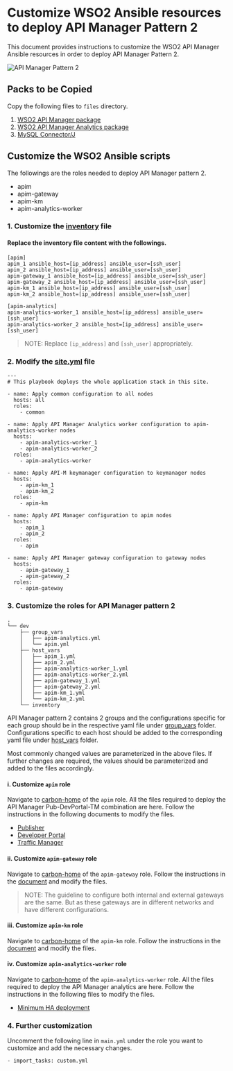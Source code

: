 # Customize WSO2 Ansible resources to deploy API Manager Pattern 2

This document provides instructions to customize the WSO2 API Manager Ansible resources in order to deploy API Manager Pattern 2.

![API Manager Pattern 2](images/P-M-1.png "API Manager Pattern 2")

## Packs to be Copied

Copy the following files to `files` directory.

1. [WSO2 API Manager package](https://wso2.com/api-management/install/)
2. [WSO2 API Manager Analytics package](https://wso2.com/api-management/install/analytics/)
3. [MySQL Connector/J](https://dev.mysql.com/downloads/connector/j/5.1.html)

## Customize the WSO2 Ansible scripts

The followings are the roles needed to deploy API Manager pattern 2.

- apim
- apim-gateway
- apim-km
- apim-analytics-worker

### 1. Customize the [inventory](../dev/inventory) file

#### Replace the inventory file content with the followings.

```
[apim]
apim_1 ansible_host=[ip_address] ansible_user=[ssh_user]
apim_2 ansible_host=[ip_address] ansible_user=[ssh_user]
apim-gateway_1 ansible_host=[ip_address] ansible_user=[ssh_user]
apim-gateway_2 ansible_host=[ip_address] ansible_user=[ssh_user]
apim-km_1 ansible_host=[ip_address] ansible_user=[ssh_user]
apim-km_2 ansible_host=[ip_address] ansible_user=[ssh_user]

[apim-analytics]
apim-analytics-worker_1 ansible_host=[ip_address] ansible_user=[ssh_user]
apim-analytics-worker_2 ansible_host=[ip_address] ansible_user=[ssh_user]
```
> NOTE: Replace `[ip_address]` and `[ssh_user]` appropriately.

### 2. Modify the [site.yml](../site.yml) file

```
---
# This playbook deploys the whole application stack in this site.

- name: Apply common configuration to all nodes
  hosts: all
  roles:
    - common

- name: Apply API Manager Analytics worker configuration to apim-analytics-worker nodes
  hosts:
    - apim-analytics-worker_1
    - apim-analytics-worker_2
  roles:
    - apim-analytics-worker

- name: Apply API-M keymanager configuration to keymanager nodes
  hosts:
    - apim-km_1
    - apim-km_2
  roles:
    - apim-km

- name: Apply API Manager configuration to apim nodes
  hosts:
    - apim_1
    - apim_2
  roles:
    - apim

- name: Apply API Manager gateway configuration to gateway nodes
  hosts:
    - apim-gateway_1
    - apim-gateway_2
  roles:
    - apim-gateway
```

### 3. Customize the roles for API Manager pattern 2

```
.
└── dev
    ├── group_vars
    │   ├── apim-analytics.yml
    │   └── apim.yml
    ├── host_vars
    │   ├── apim_1.yml
    │   ├── apim_2.yml
    │   ├── apim-analytics-worker_1.yml
    │   ├── apim-analytics-worker_2.yml
    │   ├── apim-gateway_1.yml
    │   ├── apim-gateway_2.yml
    │   ├── apim-km_1.yml
    │   └── apim-km_2.yml
    └── inventory

```
API Manager pattern 2 contains 2 groups and the configurations specific for each group should be in the respective yaml file under [group_vars](../dev/group_vars) folder. Configurations specific to each host should be added to the corresponding yaml file under [host_vars](../dev/host_vars) folder.

Most commonly changed values are parameterized in the above files. If further changes are required, the values should be parameterized and added to the files accordingly.

#### i. Customize `apim` role

Navigate to [carbon-home](../roles/apim/templates/carbon-home) of the `apim` role. All the files required to deploy the API Manager Pub-DevPortal-TM combination are here. Follow the instructions in the following documents to modify the files.
- [Publisher](https://apim.docs.wso2.com/en/latest/install-and-setup/setup/distributed-deployment/deploying-wso2-api-m-in-a-distributed-setup/#step-64-configure-and-start-the-api-publisher)
- [Developer Portal](https://apim.docs.wso2.com/en/latest/install-and-setup/setup/distributed-deployment/deploying-wso2-api-m-in-a-distributed-setup/#step-65-configure-and-start-the-developer-portal)
- [Traffic Manager](https://apim.docs.wso2.com/en/latest/install-and-setup/setup/distributed-deployment/deploying-wso2-api-m-in-a-distributed-setup/#step-63-configure-and-start-the-traffic-manager)

#### ii. Customize `apim-gateway` role

Navigate to [carbon-home](../roles/apim-gateway/templates/carbon-home) of the `apim-gateway` role. Follow the instructions in the [document](https://apim.docs.wso2.com/en/latest/install-and-setup/setup/distributed-deployment/deploying-wso2-api-m-in-a-distributed-setup/#step-66-configure-and-start-the-gateway) and modify the files.

> NOTE: The guideline to configure both internal and external gateways are the same. But as these gateways are in different networks and have different configurations.

#### iii. Customize `apim-km` role

Navigate to [carbon-home](../roles/apim-km/templates/carbon-home) of the `apim-km` role. Follow the instructions in the [document](https://apim.docs.wso2.com/en/latest/install-and-setup/setup/distributed-deployment/deploying-wso2-api-m-in-a-distributed-setup/#step-62-configure-and-start-the-key-manager) and modify the files.

#### iv. Customize `apim-analytics-worker` role

Navigate to [carbon-home](../roles/apim-analytics-worker/templates/carbon-home) of the `apim-analytics-worker` role. All the files required to deploy the API Manager analytics are here. Follow the instructions in the following files to modify the files.
- [Minimum HA deployment](https://apim.docs.wso2.com/en/latest/install-and-setup/setup/distributed-deployment/configure-apim-analytics/active-active/)

### 4. Further customization

Uncomment the following line in `main.yml` under the role you want to customize and add the necessary changes.
```
- import_tasks: custom.yml
```
